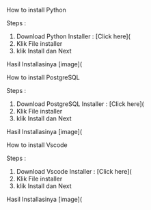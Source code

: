How to install Python

Steps :

1. Download Python Installer : [Click here](
2. Klik File installer
3. klik Install dan Next

Hasil Installasinya
[image](

How to install PostgreSQL

Steps :

1. Download PostgreSQL Installer : [Click here](
2. Klik File installer
3. klik Install dan Next

Hasil Installasinya
[image](

How to install Vscode

Steps :

1. Download Vscode Installer : [Click here](
2. Klik File installer
3. klik Install dan Next

Hasil Installasinya
[image](

